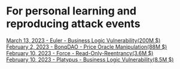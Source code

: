 # For personal learning and reproducing attack events

[March 13, 2023 - Euler - Business Logic Vulnerability(200M $)](./src/EulerPoC.sol)  
[February 2, 2023 - BonqDAO - Price Oracle Manipulation(88M $)](./src/BonqDAOPoC.sol)  
[February 10, 2023 - Force - Read-Only-Reentrancy(3.6M $)](./src/dForcePoC.sol)  
[February 10, 2023 - Platypus - Business Logic Vulnerability(8.5M $)](./src/PlatypusPoC.sol)  
